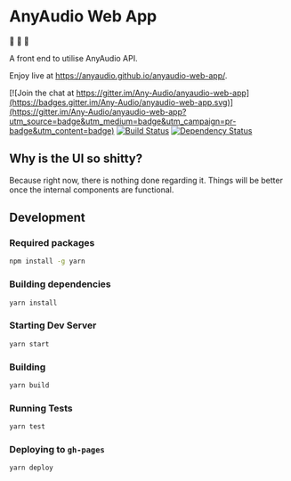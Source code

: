 # AnyAudio Web App

:tada: :musical_note: :tada:

A front end to utilise AnyAudio API.

Enjoy live at https://anyaudio.github.io/anyaudio-web-app/.

[![Join the chat at https://gitter.im/Any-Audio/anyaudio-web-app](https://badges.gitter.im/Any-Audio/anyaudio-web-app.svg)](https://gitter.im/Any-Audio/anyaudio-web-app?utm_source=badge&utm_medium=badge&utm_campaign=pr-badge&utm_content=badge)
[![Build Status](https://travis-ci.org/anyaudio/anyaudio-web-app.svg?branch=master)](https://travis-ci.org/anyaudio/anyaudio-web-app)
[![Dependency Status](https://gemnasium.com/badges/github.com/anyaudio/anyaudio-web-app.svg)](https://gemnasium.com/github.com/anyaudio/anyaudio-web-app)


## Why is the UI so shitty?

Because right now, there is nothing done regarding it. Things will be better once the internal components are functional.

## Development

### Required packages
```bash
npm install -g yarn
```

### Building dependencies
```bash
yarn install
```

### Starting Dev Server
```bash
yarn start
```

### Building
```bash
yarn build
```

### Running Tests
```bash
yarn test
```

### Deploying to `gh-pages`
```bash
yarn deploy
```
